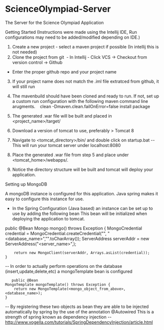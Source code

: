 # ScienceOlympiad-Server
The Server for the Science Olympiad Application

Getting Started 
(Instructions were made using the Intellij IDE, Run configurations may need to be added/modified depending on IDE.)

1. Create a new project - select a maven project if possible (In intellij this is not needed)
2. Clone the project from git 
  - In Intellij - Click VCS -> Checkout from version control -> Github
  - Enter the proper github repo and your project name
  
3. If your project name does not match the .iml file extratced from github, it will still run 
  
4. The mavenbuild should have been cloned and ready to run. If not, set up a custom run configuration with the following maven command line arugments.
    clean -Dmaven.clean.failOnError=false install package
    
5. The generated .war file will be built and placed in <project_name>/target/<war file>
6. Download a version of tomcat to use, preferably > Tomcat 8
7. Navigate to <tomcat_directory>/bin/ and double click on startup.bat -- This will run your tomcat server under localhost:8080
8. Place the generated .war file from step 5 and place under <tomcat_home>/webapps/.
9. Notice the directory structure will be built and tomcat will deploy your application.


Setting up MongoDB

A mongoDB instance is configured for this application.
Java spring makes it easy to configure this instance for use. 
 - In the Spring Configuration (Java based) an instance can be set up to use by adding the following bean
   This bean will be initialized when deploying the application to tomcat.
   
  public @Bean Mongo mongo() throws Exception {
        MongoCredential credential = MongoCredential.createCredential("<username>",
                "<database_name>","<password>".toCharArray());
        ServerAddress serverAddr = new ServerAddress("<server_name>",<port>);

        return new MongoClient(serverAddr, Arrays.asList(credential));
    }
-- In order to actually perform operations on the database (insert,update,delete,etc) a mongoTemplate bean is configured
        
       public @Bean
    MongoTemplate mongoTemplate() throws Exception {
        return new MongoTemplate(<mongo_object_from_above>, <database_name>);
    }
    
-- By registering these two objects as bean they are able to be injected automatically by spring by the use of the annotation @Autowired
      This is a strength of spring known as dependency injection --                        http://www.vogella.com/tutorials/SpringDependencyInjection/article.html



